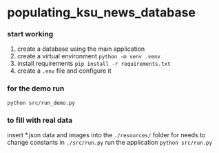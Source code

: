 # populating_ksu_news_database
### start working
1. create a database using the main application
2. create a virtual environment `python -m venv .venv`
3. install requirements `pip install -r requirements.txt`
4. create a `.env` file and configure it

### for the demo run
`python src/run_demo.py`

### to fill with real data
insert *.json data and images into the `./resources/` folder for needs to change constants in `./src/run.py`
run the application `python src/run.py`
